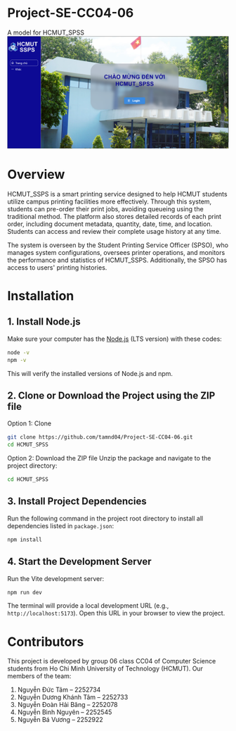 # Project-SE-CC04-06
A model for HCMUT_SPSS
![HCMUT_SPSS Homepage](https://github.com/tamnd04/Project-SE-CC04-06/blob/main/Documents/Homepage.png)

# Overview
HCMUT_SSPS is a smart printing service designed to help HCMUT students utilize campus printing facilities more effectively. Through this system, students can pre-order their print jobs, avoiding queueing using the traditional method. The platform also stores detailed records of each print order, including document metadata, quantity, date, time, and location. Students can access and review their complete usage history at any time.

The system is overseen by the Student Printing Service Officer (SPSO), who manages system configurations, oversees printer operations, and monitors the performance and statistics of HCMUT_SSPS. Additionally, the SPSO has access to users' printing histories.

# Installation
## 1. Install Node.js
Make sure your computer has the [Node.js](https://nodejs.org/en) (LTS version) with these codes:
```bash
node -v
npm -v
```
This will verify the installed versions of Node.js and npm.

## 2. Clone or Download the Project using the ZIP file
Option 1: Clone
```bash
git clone https://github.com/tamnd04/Project-SE-CC04-06.git
cd HCMUT_SPSS
```
Option 2: Download the ZIP file
Unzip the package and navigate to the project directory:
```bash
cd HCMUT_SPSS
```

## 3. Install Project Dependencies
Run the following command in the project root directory to install all dependencies listed in `package.json`:
```bash
npm install
```

## 4. Start the Development Server
Run the Vite development server:
```bash
npm run dev
```
The terminal will provide a local development URL (e.g., `http://localhost:5173`). Open this URL in your browser to view the project.

# Contributors
This project is developed by group 06 class CC04 of Computer Science students from Ho Chi Minh University of Technology (HCMUT). Our members of the team:

1.	Nguyễn Đức Tâm – 2252734
2.	Nguyễn Dương Khánh Tâm – 2252733
3.	Nguyễn Đoàn Hải Băng – 2252078
4.	Nguyễn Bình Nguyên – 2252545
5.	Nguyễn Bá Vương – 2252922

